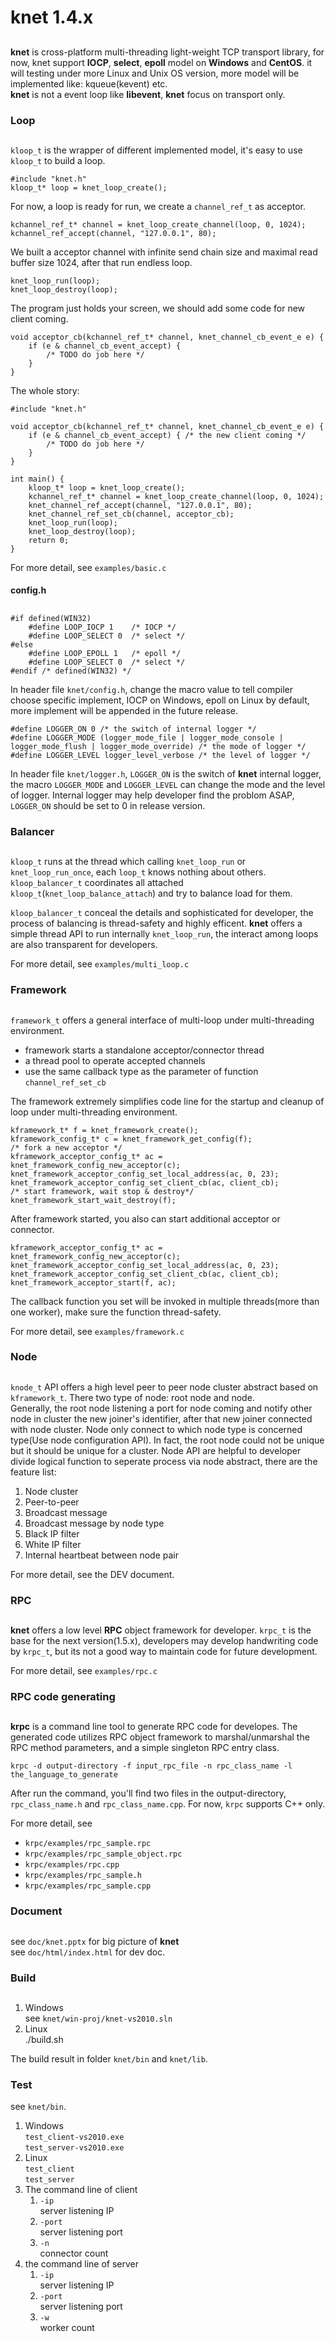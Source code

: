 # knet 1.4.x #
##

**knet** is cross-platform multi-threading light-weight TCP transport library, for now, knet support **IOCP**, **select**, **epoll** model on **Windows** and **CentOS**. it will testing under more Linux and Unix OS version, more model will be implemented like: kqueue(kevent) etc.   
**knet** is not a event loop like **libevent**, **knet** focus on transport only.

### Loop ###
##

`kloop_t` is the wrapper of different implemented model, it's easy to use `kloop_t` to build a loop.    

	#include "knet.h"
	kloop_t* loop = knet_loop_create();

For now, a loop is ready for run, we create a `channel_ref_t` as acceptor.

	kchannel_ref_t* channel = knet_loop_create_channel(loop, 0, 1024);
	kchannel_ref_accept(channel, "127.0.0.1", 80);

We built a acceptor channel with infinite send chain size and maximal read buffer size 1024, after that run endless loop.

	knet_loop_run(loop);
	knet_loop_destroy(loop);

The program just holds your screen, we should add some code for new client coming.

	void acceptor_cb(kchannel_ref_t* channel, knet_channel_cb_event_e e) {
	    if (e & channel_cb_event_accept) {
	        /* TODO do job here */
	    }
	}

The whole story:

	#include "knet.h"

	void acceptor_cb(kchannel_ref_t* channel, knet_channel_cb_event_e e) {
	    if (e & channel_cb_event_accept) { /* the new client coming */
	        /* TODO do job here */
	    }
	}

	int main() {
		kloop_t* loop = knet_loop_create();
		kchannel_ref_t* channel = knet_loop_create_channel(loop, 0, 1024);
		knet_channel_ref_accept(channel, "127.0.0.1", 80);
		knet_channel_ref_set_cb(channel, acceptor_cb);
		knet_loop_run(loop);
		knet_loop_destroy(loop);
		return 0;
	}

For more detail, see `examples/basic.c`

#### config.h ####
##

	#if defined(WIN32)
		#define LOOP_IOCP 1    /* IOCP */
		#define LOOP_SELECT 0  /* select */
	#else
		#define LOOP_EPOLL 1   /* epoll */
		#define LOOP_SELECT 0  /* select */
	#endif /* defined(WIN32) */

In header file `knet/config.h`, change the macro value to tell compiler choose specific implement, IOCP on Windows, epoll on Linux by default, more implement will be appended in the future release.   

	#define LOGGER_ON 0 /* the switch of internal logger */
	#define LOGGER_MODE (logger_mode_file | logger_mode_console | logger_mode_flush | logger_mode_override) /* the mode of logger */
	#define LOGGER_LEVEL logger_level_verbose /* the level of logger */

In header file `knet/logger.h`, `LOGGER_ON` is the switch of **knet** internal logger, the macro `LOGGER_MODE` and `LOGGER_LEVEL` can change the mode and the level of logger. Internal logger may help developer find the problom ASAP, `LOGGER_ON` should be set to 0 in release version.

### Balancer ###
##

`kloop_t` runs at the thread which calling `knet_loop_run` or `knet_loop_run_once`, each `loop_t` knows nothing
about others. `kloop_balancer_t` coordinates all attached `kloop_t`(`knet_loop_balance_attach`) and try to balance load for them.   

`kloop_balancer_t` conceal the details and sophisticated for developer, the process of balancing is thread-safety  and highly efficent. **knet** offers a simple thread API to run internally `knet_loop_run`, the interact among loops are also transparent for developers.

For more detail, see `examples/multi_loop.c`

### Framework ###
##

`framework_t` offers a general interface of multi-loop under multi-threading environment.

- framework starts a standalone acceptor/connector thread
- a thread pool to operate accepted channels
- use the same callback type as the parameter of function `channel_ref_set_cb` 

The framework extremely simplifies code line for the startup and cleanup of loop under multi-threading environment.

	kframework_t* f = knet_framework_create();
	kframework_config_t* c = knet_framework_get_config(f);
	/* fork a new acceptor */
    kframework_acceptor_config_t* ac = knet_framework_config_new_acceptor(c);
    knet_framework_acceptor_config_set_local_address(ac, 0, 23);
    knet_framework_acceptor_config_set_client_cb(ac, client_cb);
    /* start framework, wait stop & destroy*/
    knet_framework_start_wait_destroy(f);
	
After framework started, you also can start additional acceptor or connector.

	kframework_acceptor_config_t* ac = knet_framework_config_new_acceptor(c);
    knet_framework_acceptor_config_set_local_address(ac, 0, 23);
    knet_framework_acceptor_config_set_client_cb(ac, client_cb);
	knet_framework_acceptor_start(f, ac);

The callback function you set will be invoked in multiple threads(more than one worker), make sure the function thread-safety.

For more detail, see `examples/framework.c`

### Node ###
##

`knode_t` API offers a high level peer to peer node cluster abstract based on `kframework_t`. There two type of node: root node and node.  
Generally, the root node listening a port for node coming and notify other node in cluster the new joiner's identifier, after that new joiner connected with node cluster. Node only connect to which node type is concerned type(Use node configuration API). In fact, the root node could not be unique but it should be unique for a cluster. Node API are helpful to developer divide logical function to seperate process via node abstract, there are the feature list:   

1. Node cluster
2. Peer-to-peer   
3. Broadcast message   
4. Broadcast message by node type   
5. Black IP filter   
6. White IP filter   
7. Internal heartbeat between node pair

For more detail, see the DEV document.

### RPC ###
##

**knet** offers a low level **RPC** object framework for developer. `krpc_t` is the base for the next version(1.5.x), developers may develop handwriting code by `krpc_t`, but its not a good way to maintain code for future development.

For more detail, see `examples/rpc.c`

### RPC code generating ###
##

**krpc** is a command line tool to generate RPC code for developes. The generated code utilizes RPC object framework to marshal/unmarshal the RPC method parameters, and a simple singleton RPC entry class.

`krpc -d output-directory -f input_rpc_file -n rpc_class_name -l the_language_to_generate`

After run the command, you'll find two files in the output-directory, `rpc_class_name.h` and `rpc_class_name.cpp`. For now, `krpc` supports C++ only.

For more detail, see

- `krpc/examples/rpc_sample.rpc`
- `krpc/examples/rpc_sample_object.rpc`
- `krpc/examples/rpc.cpp`
- `krpc/examples/rpc_sample.h`
- `krpc/examples/rpc_sample.cpp`

### Document ###
##

see `doc/knet.pptx` for big picture of **knet**   
see `doc/html/index.html` for dev doc.

### Build ###
##

1. Windows   
	see `knet/win-proj/knet-vs2010.sln`
2. Linux   
	./build.sh 

The build result in folder `knet/bin` and `knet/lib`.

### Test ###

see `knet/bin`.

1. Windows   
	`test_client-vs2010.exe`   
	`test_server-vs2010.exe`
2. Linux   
	`test_client`   
	`test_server`   
3. The command line of client
 	1. `-ip`   
 		server listening IP
 	2. `-port`   
 		server listening port
    3. `-n`   
    	connector count   
4. the command line of server   
	1. `-ip`   
 		server listening IP
 	2. `-port`   
 		server listening port   
    3. `-w`   
    	worker count
